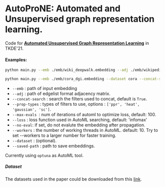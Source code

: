 # AutoProNE: Automated and Unsupervised graph representation learning.
Code for **[Automated Unsupervised Graph Representation Learning](https://ieeexplore.ieee.org/stamp/stamp.jsp?tp=&arnumber=9547743)** in TKDE'21.

<h4>Examples:</h4>

```bash
python main.py --emb ./emb/wiki_deepwalk.embedding --adj ./emb/wikipedia.ungraph --saved-path ./out/wiki_spectral.embedding

python main.py --emb ./emb/cora_dgi.embedding --dataset cora --concat-search --prop-types sc ppr heat gaussian
```

* `--emb` : path of input embedding
* `--adj` : path of edgelist format adjacency matrix.
* `--concat-search` : search the filters used to concat, default is `True`.
* `--prop-types` : types of filters to use, options : `['ppr', 'heat', 'gaussian', 'sc']`.
* `--max-evals `: num of iterations of automl to optimize loss, default: 100.
* `--loss` : loss function used in AutoML searching, default: 'infomax'
* `--no-eval`: if set, do not evalute the embedding after propagation.
* `--workers` : the number of working threads in AutoML. default: 10. Try to set --workers to a larger number for faster training.  
* `--dataset` : (optional).
* `--saved-path` : path to save embeddings.


Currently using `optuna` as AutoML tool.



<h5> Dataset</h5>

The datasets used in the paper could be downloaded from this [link](https://cloud.tsinghua.edu.cn/f/546ee33df09c40cfa18a/?dl=1).



